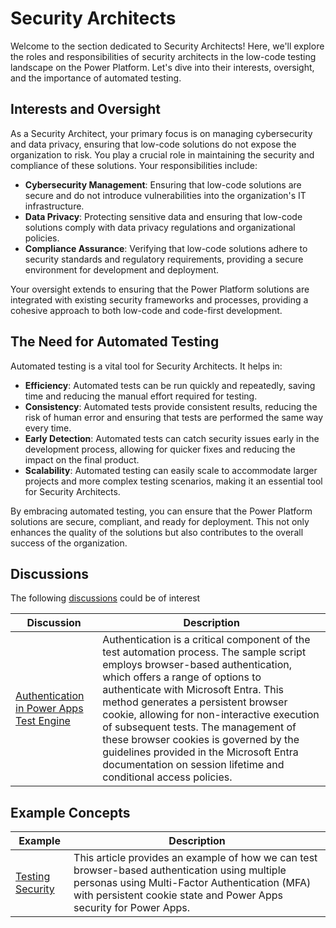 # Security Architects

Welcome to the section dedicated to Security Architects! Here, we'll explore the roles and responsibilities of security architects in the low-code testing landscape on the Power Platform. Let's dive into their interests, oversight, and the importance of automated testing.

## Interests and Oversight

As a Security Architect, your primary focus is on managing cybersecurity and data privacy, ensuring that low-code solutions do not expose the organization to risk. You play a crucial role in maintaining the security and compliance of these solutions. Your responsibilities include:

- **Cybersecurity Management**: Ensuring that low-code solutions are secure and do not introduce vulnerabilities into the organization's IT infrastructure.
- **Data Privacy**: Protecting sensitive data and ensuring that low-code solutions comply with data privacy regulations and organizational policies.
- **Compliance Assurance**: Verifying that low-code solutions adhere to security standards and regulatory requirements, providing a secure environment for development and deployment.

Your oversight extends to ensuring that the Power Platform solutions are integrated with existing security frameworks and processes, providing a cohesive approach to both low-code and code-first development.

## The Need for Automated Testing

Automated testing is a vital tool for Security Architects. It helps in:

- **Efficiency**: Automated tests can be run quickly and repeatedly, saving time and reducing the manual effort required for testing.
- **Consistency**: Automated tests provide consistent results, reducing the risk of human error and ensuring that tests are performed the same way every time.
- **Early Detection**: Automated tests can catch security issues early in the development process, allowing for quicker fixes and reducing the impact on the final product.
- **Scalability**: Automated testing can easily scale to accommodate larger projects and more complex testing scenarios, making it an essential tool for Security Architects.

By embracing automated testing, you can ensure that the Power Platform solutions are secure, compliant, and ready for deployment. This not only enhances the quality of the solutions but also contributes to the overall success of the organization.

## Discussions

The following [discussions](../discussion/README.md) could be of interest

| Discussion | Description |
|------------|-------------|
| [Authentication in Power Apps Test Engine](../discussion/authentication.md) | Authentication is a critical component of the test automation process. The sample script employs browser-based authentication, which offers a range of options to authenticate with Microsoft Entra. This method generates a persistent browser cookie, allowing for non-interactive execution of subsequent tests. The management of these browser cookies is governed by the guidelines provided in the Microsoft Entra documentation on session lifetime and conditional access policies. |[Link](https://github.com/Grant-Archibald-MS/powerfuldev-testing/issues/8)

## Example Concepts

| Example | Description |
|---------|-------------|
| [Testing Security](../examples/testing-security.md) | This article provides an example of how we can test browser-based authentication using multiple personas using Multi-Factor Authentication (MFA) with persistent cookie state and Power Apps security for Power Apps. 